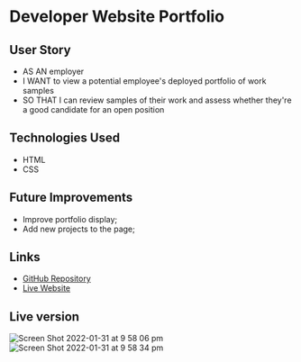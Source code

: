# Developer Website Portfolio

## User Story
- AS AN employer
- I WANT to view a potential employee's deployed portfolio of work samples
- SO THAT I can review samples of their work and assess whether they're a good candidate for an open position


## Technologies Used
- HTML
- CSS

## Future Improvements

- Improve portfolio display;
- Add new projects to the page;

## Links
- [GitHub Repository](https://github.com/carolinatnp/developer-website-portfolio)
- [Live Website](https://carolinatnp.github.io/developer-website-portfolio/)

## Live version
![Screen Shot 2022-01-31 at 9 58 06 pm](https://user-images.githubusercontent.com/94167488/151782153-518d4e53-f59b-46de-9c8c-37a8c27800f7.png)
![Screen Shot 2022-01-31 at 9 58 34 pm](https://user-images.githubusercontent.com/94167488/151782159-564b04cc-b355-4a72-be3d-574e6ef978ad.png)
